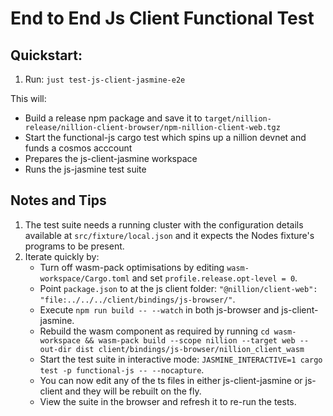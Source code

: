 # End to End Js Client Functional Test

## Quickstart:

1. Run: `just test-js-client-jasmine-e2e`

This will:

- Build a release npm package and save it to `target/nillion-release/nillion-client-browser/npm-nillion-client-web.tgz`
- Start the functional-js cargo test which spins up a nillion devnet and funds a cosmos acccount
- Prepares the js-client-jasmine workspace
- Runs the js-jasmine test suite

## Notes and Tips

1. The test suite needs a running cluster with the configuration details available at `src/fixture/local.json` and it
   expects the Nodes fixture's programs to be present.
2. Iterate quickly by:
   - Turn off wasm-pack optimisations by editing `wasm-workspace/Cargo.toml` and set `profile.release.opt-level = 0`.
   - Point `package.json` to at the js client
     folder: `"@nillion/client-web": "file:../../../client/bindings/js-browser/"`.
   - Execute `npm run build -- --watch` in both js-browser and js-client-jasmine.
   - Rebuild the wasm component as required by
     running `cd wasm-workspace && wasm-pack build --scope nillion --target web --out-dir dist client/bindings/js-browser/nillion_client_wasm`
   - Start the test suite in interactive mode: `JASMINE_INTERACTIVE=1 cargo test -p functional-js -- --nocapture`.
   - You can now edit any of the ts files in either js-client-jasmine or js-client and they will be rebuilt on the fly.
   - View the suite in the browser and refresh it to re-run the tests.
